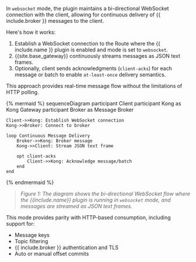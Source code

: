 In `websocket` mode, the plugin maintains a bi-directional WebSocket connection with the client, 
allowing for continuous delivery of {{ include.broker }} messages to the client. 

Here's how it works:
1. Establish a WebSocket connection to the Route where the {{ include.name }} plugin is enabled and mode is set to `websocket`.
1. {{site.base_gateway}} continuously streams messages as JSON text frames.
1. Optionally, client sends acknowledgments (`client-acks`) for each message or batch to enable `at-least-once` delivery semantics.

This approach provides real-time message flow without the limitations of HTTP polling.

{% mermaid %}
sequenceDiagram
    participant Client
    participant Kong as Kong Gateway
    participant Broker as Message Broker

    Client->>Kong: Establish WebSocket connection
    Kong->>Broker: Connect to broker

    loop Continuous Message Delivery
        Broker->>Kong: Broker message
        Kong->>Client: Stream JSON text frame

        opt client-acks
            Client->>Kong: Acknowledge message/batch
        end
    end

{% endmermaid %}

> _Figure 1: The diagram shows the bi-directional WebSocket flow where the {{include.name}} plugin is running in `websocket` mode, and messages are streamed as JSON text frames._

This mode provides parity with HTTP-based consumption, including support for:
* Message keys
* Topic filtering
* {{ include.broker }} authentication and TLS
* Auto or manual offset commits